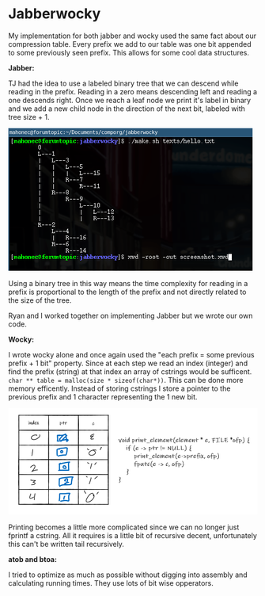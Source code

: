 # Jabberwocky

My implementation for both jabber and wocky used the same fact about our compression table. Every prefix we add to our table was one bit appended to some previously seen prefix. This allows for some cool data structures.

**Jabber:**

TJ had the idea to use a labeled binary tree that we can descend while reading in the prefix. Reading in a zero means descending left and reading a one descends right. Once we reach a leaf node we print it's label in binary and we add a new child node in the direction of the next bit, labeled with tree size + 1.

![](tree.png)

Using a binary tree in this way means the time complexity for reading in a prefix is proportional to the length of the prefix and not directly related to the size of the tree. 

Ryan and I worked together on implementing Jabber but we wrote our own code.

**Wocky:**

I wrote wocky alone and once again used the "each prefix = some previous prefix + 1 bit" property. Since at each step we read an index (integer) and find the prefix (string) at that index an array of cstrings would be sufficent. `char ** table = malloc(size * sizeof(char*))`. This can be done more memory efficently. Instead of storing cstrings I store a pointer to the previous prefix and 1 character representing the 1 new bit. 

![](table.png)

Printing becomes a little more complicated since we can no longer just fprintf a cstring. All it requires is a little bit of recursive decent, unfortunately this can't be written tail recursively. 

**atob and btoa:**

I tried to optimize as much as possible without digging into assembly and calculating running times. They use lots of bit wise opperators. 
